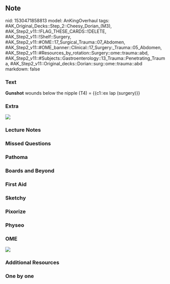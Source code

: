 ## Note
nid: 1530471858813
model: AnKingOverhaul
tags: #AK_Original_Decks::Step_2::Cheesy_Dorian_(M3), #AK_Step2_v11::!FLAG_THESE_CARDS::!DELETE, #AK_Step2_v11::!Shelf::Surgery, #AK_Step2_v11::#OME::17_Surgical_Trauma::07_Abdomen, #AK_Step2_v11::#OME_banner::Clinical::17_Surgery:_Trauma::05_Abdomen, #AK_Step2_v11::#Resources_by_rotation::Surgery::ome::trauma::abd, #AK_Step2_v11::#Subjects::Gastroenterology::13_Trauma::Penetrating_Trauma, #AK_Step2_v11::Original_decks::Dorian::surg::ome::trauma::abd
markdown: false

### Text
<b>Gunshot</b> wounds below the nipple (T4) = {{c1::ex lap
(surgery)}}

### Extra
<img src="paste-3525648458973185.jpg">

### Lecture Notes


### Missed Questions


### Pathoma


### Boards and Beyond


### First Aid


### Sketchy


### Pixorize


### Physeo


### OME
<div class="ome-widget">
  <a href=
  "https://onlinemeded.org/spa/surgery-trauma/abdomen/acquire?ref=anki">
  <img src="_OME_AnkiFlashcards_Lesson_6.png"></a>
</div>

### Additional Resources


### One by one

